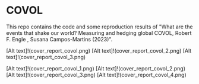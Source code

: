 # COVOL
This repo contains the code and some reproduction results of "What are the events that shake our world? Measuring and hedging global COVOL, Robert F. Engle ,  Susana Campos-Martins (2023)".

[Alt text]!(cover_report_covol.png)
[Alt text]!(cover_report_covol_2.png)
[Alt text]!(cover_report_covol_3.png)

[Alt text]!(cover_report_covol_1.png)
[Alt text]!(cover_report_covol_2.png)
[Alt text]!(cover_report_covol_3.png)
[Alt text]!(cover_report_covol_4.png)
